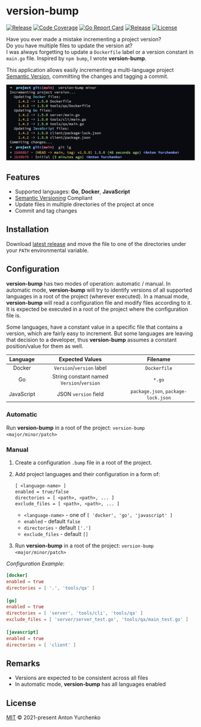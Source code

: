 # version-bump

[![Release](https://img.shields.io/github/v/release/anton-yurchenko/version-bump)](https://github.com/anton-yurchenko/version-bump/releases/latest)
[![Code Coverage](https://codecov.io/gh/anton-yurchenko/version-bump/branch/main/graph/badge.svg)](https://codecov.io/gh/anton-yurchenko/version-bump)
[![Go Report Card](https://goreportcard.com/badge/github.com/anton-yurchenko/version-bump)](https://goreportcard.com/report/github.com/anton-yurchenko/version-bump)
[![Release](https://github.com/anton-yurchenko/version-bump/actions/workflows/release.yml/badge.svg)](https://github.com/anton-yurchenko/version-bump/actions/workflows/release.yml)
[![License](https://img.shields.io/github/license/anton-yurchenko/version-bump)](LICENSE.md)

Have you ever made a mistake incrementing a project version?  
Do you have multiple files to update the version at?  
I was always forgetting to update a `Dockerfile` label or a version constant in `main.go` file. Inspired by `npm bump`, I wrote **version-bump**.  

This application allows easily incrementing a multi-language project [Semantic Version](https://semver.org/), committing the changes and tagging a commit.

![PIC](docs/images/demo.png)

## Features

- Supported languages: **Go**, **Docker**, **JavaScript**
- [Semantic Versioning](https://semver.org/) Compliant
- Update files in multiple directories of the project at once
- Commit and tag changes

## Installation

Download [latest release](https://github.com/anton-yurchenko/version-bump/releases/latest) and move the file to one of the directories under your `PATH` environmental variable.

## Configuration

**version-bump** has two modes of operation: automatic / manual.
In automatic mode, **version-bump** will try to identify versions of all supported languages in a root of the project (wherever executed).
In a manual mode, **version-bump** will read a configuration file and modify files according to it. It is expected be executed in a root of the project where the configuration file is.

Some languages, have a constant value in a specific file that contains a version, which are fairly easy to increment. 
But some languages are leaving that decision to a developer, thus **version-bump** assumes a constant position/value for them as well.

| Language      | Expected Values                               | Filename                              |
|:-------------:|:---------------------------------------------:|:-------------------------------------:|
| Docker        | `Version`/`version` label                     | `Dockerfile`                          |
| Go            | String constant named `Version`/`version`     | `*.go`                                |
| JavaScript    | JSON `version` field                          | `package.json`, `package-lock.json`   |

### Automatic

Run **version-bump** in a root of the project: `version-bump <major/minor/patch>`

### Manual

1. Create a configuration `.bump` file in a root of the project.
2. Add project languages and their configuration in a form of:

    ```
    [ <language-name> ]
    enabled = true/false
    directories = [ <path>, <path>, ... ]
    exclude_files = [ <path>, <path>, ... ]
    ```

    - `<language-name>` - one of `[ 'docker', 'go', 'javascript' ]`
    - `enabled` - default `false`
    - `directories` - default `['.']`
    - `exclude_files` - default `[]`

3. Run **version-bump** in a root of the project: `version-bump <major/minor/patch>`

*Configuration Example:*

```toml
[docker]
enabled = true
directories = [ '.', 'tools/qa' ]

[go]
enabled = true
directories = [ 'server', 'tools/cli', 'tools/qa' ]
exclude_files = [ 'server/server_test.go', 'tools/qa/main_test.go' ]

[javascript]
enabled = true
directories = [ 'client' ]
```

## Remarks

- Versions are expected to be consistent across all files
- In automatic mode, **version-bump** has all languages enabled

## License

[MIT](LICENSE.md) © 2021-present Anton Yurchenko
